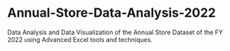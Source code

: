 # Annual-Store-Data-Analysis-2022
Data Analysis and Data Visualization of the Annual Store Dataset of the FY 2022 using Advanced Excel tools and techniques.
